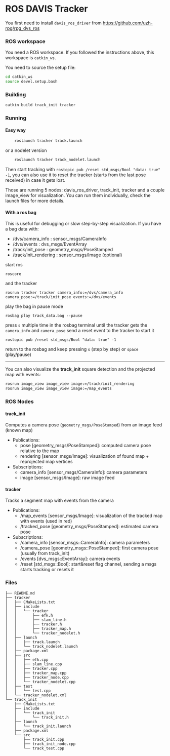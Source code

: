 # ROS DAVIS Tracker
You first need to install `davis_ros_driver` from https://github.com/uzh-rpg/rpg_dvs_ros

### ROS workspace
You need a ROS workspace. If you followed the instructions above, this workspace is `catkin_ws`.

You need to source the setup file:
```sh
cd catkin_ws
source devel.setup.bash
```

### Building
```sh
catkin build track_init tracker
```
### Running
#### Easy way
```sh
    roslaunch tracker track.launch
```
or a nodelet version
```sh
    roslaunch tracker track_nodelet.launch
```
Then start tracking with `rostopic pub /reset std_msgs/Bool "data: true" -1`, you can also use it to reset the tracker (starts from the last pose received) in case it gets lost.

Those are running 5 nodes: davis_ros_driver, track_init, tracker and a couple image_view for visualization. You can run them individually, check the launch files for more details.

#### With a ros bag
This is useful for debugging or slow step-by-step visualization.
If you have a bag data with:
* /dvs/camera_info	: sensor_msgs/CameraInfo
* /dvs/events           : dvs_msgs/EventArray
* /track/init_pose      : geometry_msgs/PoseStamped
* /track/init_rendering : sensor_msgs/Image (optional)

start ros

`roscore`

and the tracker

`rosrun tracker tracker camera_info:=/dvs/camera_info camera_pose:=/track/init_pose events:=/dvs/events`

play the bag in pause mode

`rosbag play track_data.bag --pause`

press `s` multiple time in the rosbag terminal until the tracker gets the `camera_info` and `camera_pose`
send a reset event to the tracker to start it

`rostopic pub /reset std_msgs/Bool "data: true" -1`

return to the rosbag and keep pressing `s` (step by step) or `space` (play/pause)

---
You can also visualize the **track_init** square detection and the projected map with events:
```sh
rosrun image_view image_view image:=/track/init_rendering
rosrun image_view image_view image:=/map_events
```

### ROS Nodes
#### track_init
Computes a camera pose (`geometry_msgs/PoseStamped`) from an image feed (known map)
- Publications: 
    * pose [geometry_msgs/PoseStamped]: computed camera pose relative to the map
    * rendering [sensor_msgs/Image]: visualization of found map + reprojected map vertices
- Subscriptions: 
    * camera_info [sensor_msgs/CameraInfo]: camera parameters
    * image [sensor_msgs/Image]: raw image feed

#### tracker
Tracks a segment map with events from the camera
- Publications: 
    * /map_events [sensor_msgs/Image]: visualization of the tracked map with events (used in red)
    * /tracked_pose [geometry_msgs/PoseStamped]: estimated camera pose
- Subscriptions: 
    * /camera_info [sensor_msgs::CameraInfo]: camera parameters
    * /camera_pose [geometry_msgs::PoseStamped]: first camera pose (usually from track_init)
    * /events [dvs_msgs::EventArray]: camera events
    * /reset [std_msgs::Bool]: start&reset flag channel, sending a msgs starts tracking or resets it

### Files
    ├── README.md
    ├── tracker
    │   ├── CMakeLists.txt
    │   ├── include
    │   │   └── tracker
    │   │       ├── efk.h
    │   │       ├── slam_line.h
    │   │       ├── tracker.h
    │   │       ├── tracker_map.h
    │   │       └── tracker_nodelet.h
    │   ├── launch
    │   │   ├── track.launch
    │   │   └── track_nodelet.launch
    │   ├── package.xml
    │   ├── src
    │   │   ├── efk.cpp
    │   │   ├── slam_line.cpp
    │   │   ├── tracker.cpp
    │   │   ├── tracker_map.cpp
    │   │   ├── tracker_node.cpp
    │   │   └── tracker_nodelet.cpp
    │   ├── test
    │   │   └── test.cpp
    │   └── tracker_nodelet.xml
    └── track_init
        ├── CMakeLists.txt
        ├── include
        │   └── track_init
        │       └── track_init.h
        ├── launch
        │   └── track_init.launch
        ├── package.xml
        └── src
            ├── track_init.cpp
            ├── track_init_node.cpp
            └── track_test.cpp
